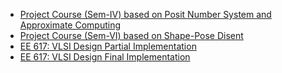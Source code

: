 - [Project Course (Sem-IV) based on Posit Number System and Approximate Computing](https://github.com/JINAY08/JINAY08.github.io/blob/master/presentations/POSIT%20Project.pdf)
- [Project Course (Sem-VI) based on Shape-Pose Disent](https://github.com/JINAY08/JINAY08.github.io/blob/master/presentations/Poster_CS399_Sem2_2023.pdf)
- [EE 617: VLSI Design Partial Implementation](https://github.com/JINAY08/JINAY08.github.io/blob/master/presentations/VLSI_Partial_Implementation.pptx.pdf)
- [EE 617: VLSI Design Final Implementation](https://github.com/JINAY08/JINAY08.github.io/blob/master/presentations/VLSI_Final_Presentation.pdf)
